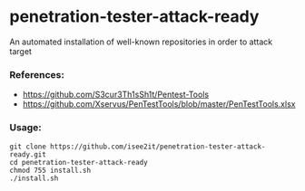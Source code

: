 # penetration-tester-attack-ready
An automated installation of well-known repositories in order to attack target

### References:
* https://github.com/S3cur3Th1sSh1t/Pentest-Tools
* https://github.com/Xservus/PenTestTools/blob/master/PenTestTools.xlsx

### Usage:
```
git clone https://github.com/isee2it/penetration-tester-attack-ready.git
cd penetration-tester-attack-ready
chmod 755 install.sh
./install.sh 
```
